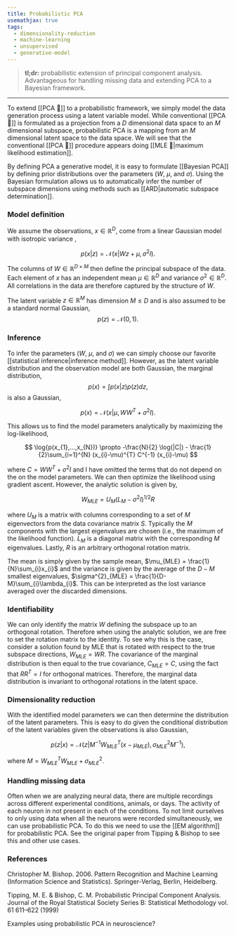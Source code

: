 ```yaml
---
title: Probabilistic PCA
usemathjax: true
tags:
  - dimensionality-reduction
  - machine-learning
  - unsupervised
  - generative-model
---
```


> **tl;dr:** probabilistic extension of principal component analysis.  Advantageous for handling missing data and extending PCA to a Bayesian framework. 

---


To extend [[PCA 🚧]] to a probabilistic framework, we simply model the data generation process using a latent variable model. While conventional [[PCA 🚧]] is formulated as a projection from a $D$ dimensional data space to an $M$ dimensional subspace, probabilistic PCA is a mapping from an $M$ dimensional latent space to the data space. We will see that the conventional [[PCA 🚧]] procedure appears doing [[MLE 🚧|maximum likelihood estimation]]. 

By defining PCA a generative model, it is easy to formulate [[Bayesian PCA]] by defining prior distributions over the parameters  ($W$, $\mu$, and $\sigma$). Using the Bayesian formulation allows us to automatically infer the number of subspace dimensions using methods such as [[ARD|automatic subspace determination]]. 

### Model definition

We assume the observations, $x\in\mathbb{R}^{D}$, come from a linear Gaussian model with isotropic variance ,

$$p(x|z)=\mathcal{N}(x|Wz+\mu, \sigma^{2}I).$$

The columns of $W\in\mathbb{R}^{D \times M}$ then define the principal subspace of the data. Each element of $x$ has an independent mean $\mu\in\mathbb{R}^{D}$ and variance $\sigma^{2}\in\mathbb{R}^{D}$. All correlations in the data are therefore captured by the structure of $W$. 

The latent variable $z\in \mathbb{R}^{M}$ has dimension $M\leq D$ and is also assumed to be a standard normal Gaussian,
$$p(z) = \mathcal{N}(0, 1).$$

### Inference

To infer the parameters ($W$, $\mu$, and $\sigma$) we can simply choose our favorite [[statistical inference|inference method]].  However, as the latent variable distribution and the observation model are both Gaussian, the marginal distribution, $$
p(x) = \int p(x|z)p(z)dz,
$$is also a Gaussian, 

$$p(x) = \mathcal{N}(x| \mu, WW^{T} + \sigma^{2}I).$$

This allows us to find the model parameters analytically by maximizing the log-likelihood, 

$$
\log{p(x_{1},...,x_{N})} \propto  -\frac{N}{2} \log(|C|) - \frac{1}{2}\sum_{i=1}^{N} (x_{i}-\mu)^{T} C^{-1} (x_{i}-\mu)
$$

where $C=WW^{T} + \sigma^{2}I$ and I have omitted the terms that do not depend on the on the model parameters. We can then optimize the likelihood using gradient ascent. However, the analytic solution is given by, 

$$W_{MLE} = U_{M}(L_{M}-\sigma^{2}I)^{1/2}R$$

where $U_{M}$ is a matrix with columns corresponding to a set of $M$ eigenvectors from the data covariance matrix $S$. Typically the $M$ components with the largest eigenvalues are chosen (i.e., the maximum of the likelihood function). $L_{M}$ is a diagonal matrix with the corresponding $M$ eigenvalues. Lastly, $R$ is an arbitrary orthogonal rotation matrix. 

The mean is simply given by the sample mean, $\mu_{MLE} = \frac{1}{N}\sum_{i}x_{i}$ and the variance is given by the average of the $D-M$ smallest eigenvalues, $\sigma^{2}_{MLE} = \frac{1}{D-M}\sum_{i}\lambda_{i}$.  This can be interpreted as the lost variance averaged over the discarded dimensions. 

### Identifiability

We can only identify the matrix $W$ defining the subspace up to an orthogonal rotation. Therefore when using the analytic solution, we are free to set the rotation matrix to the identity. To see why this is the case, consider a solution found by MLE that is rotated with respect to the true subspace directions, $W_{MLE} = W R$. The covariance of the marginal distribution is then equal to the true covariance, $C_{MLE}=C$, using the fact that $RR^{T}=I$ for orthogonal matrices. Therefore, the marginal data distribution is invariant to orthogonal rotations in the latent space. 

### Dimensionality reduction

With the identified model parameters we can then determine the distribution of the latent parameters. This is easy to do given the conditional distribution of the latent variables given the observations is also Gaussian, 

$$p(z|x) = \mathcal{N}(z|M^{-1}W_{MLE}^{T}(x-\mu_{MLE}), \sigma^{2}_{MLE}M^{-1}),$$

where $M = W_{MLE}^{T}W_{MLE}+\sigma^{2}_{MLE}$.

### Handling missing data

Often when we are analyzing neural data, there are multiple recordings across different experimental conditions, animals, or days. The activity of each neuron in not present in each of the conditions. To not limit ourselves to only using data when all the neurons were recorded simultaneously, we can use probabilistic PCA. To do this we need to use the [[EM algorithm]] for probabilistic PCA. See the original paper from Tipping & Bishop to see this and other use cases. 

### References 

Christopher M. Bishop. 2006. Pattern Recognition and Machine Learning (Information Science and Statistics). Springer-Verlag, Berlin, Heidelberg.

Tipping, M. E. & Bishop, C. M. Probabilistic Principal Component Analysis. Journal of the Royal Statistical Society Series B: Statistical Methodology vol. 61 611–622 (1999)

Examples using probabilistic PCA in neuroscience?